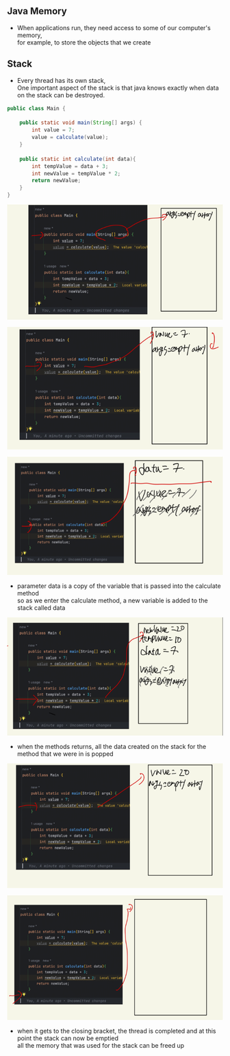 ## Java Memory

* When applications run, they need access to some of our computer's memory,  
  for example, to store the objects that we create  

## Stack
* Every thread has its own stack,   
  One important aspect of the stack is that java knows exactly when data on the stack can be destroyed.


```java
public class Main {

    public static void main(String[] args) {
        int value = 7;
        value = calculate(value);
    }

    public static int calculate(int data){
        int tempValue = data + 3;
        int newValue = tempValue * 2;
        return newValue;
    }
}
```
![img_8.png](img_8.png)    

![img_9.png](img_9.png)  

![img_10.png](img_10.png)  
* parameter data is a copy of the variable that is passed into the calculate method  
  so as we enter the calculate method, a new variable is added to the stack called data  

![img_11.png](img_11.png)  
* when the methods returns, all the data created on the stack for the method that we were in is popped  

![img_12.png](img_12.png)  

![img_13.png](img_13.png)
* when it gets to the closing bracket, the thread is completed and at this point the stack can now be emptied  
  all the memory that was used for the stack can be freed up
